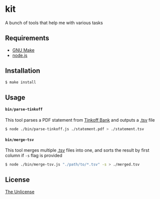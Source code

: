 # kit

A bunch of tools that help me with various tasks

## Requirements

- [GNU Make](https://www.gnu.org/software/make/)
- [node.js](https://nodejs.org/en/)

## Installation

```sh
$ make install
```

## Usage

#### `bin/parse-tinkoff`

This tool parses a PDF statement from [Tinkoff Bank](https://www.tinkoff.ru/) and outputs a [.tsv](https://en.wikipedia.org/wiki/Tab-separated_values) file

```sh
$ node ./bin/parse-tinkoff.js ./statement.pdf > ./statement.tsv
```

#### `bin/merge-tsv`

This tool merges multiple [.tsv](https://en.wikipedia.org/wiki/Tab-separated_values) files into one, and sorts the result by first column if `-s` flag is provided

```sh
$ node ./bin/merge-tsv.js "./path/to/*.tsv" -s > ./merged.tsv
```

## License

[The Unlicense](UNLICENSE)
